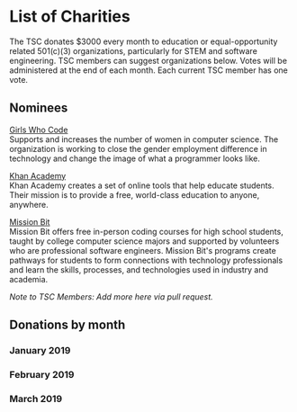 # List of Charities

The TSC donates $3000 every month to education or equal-opportunity related 501(c)(3) organizations, particularly for STEM
and software engineering.  TSC members can suggest organizations below.  Votes will be administered at the end of each month.
Each current TSC member has one vote.

## Nominees

[Girls Who Code](https://girlswhocode.com/)  
Supports and increases the number of women in computer science. The organization is working to close
the gender employment difference in technology and change the image of what a programmer looks like.

[Khan Academy](https://www.khanacademy.org/)  
Khan Academy creates a set of online tools that help educate students.  Their mission is to provide a free,
world-class education to anyone, anywhere.

[Mission Bit](https://www.missionbit.com/)  
Mission Bit offers free in-person coding courses for high school students, taught by college computer science
majors and supported by volunteers who are professional software engineers. Mission Bit's programs create pathways
for students to form connections with technology professionals and learn the skills, processes, and technologies
used in industry and academia.

*Note to TSC Members: Add more here via pull request.*

## Donations by month

### January 2019

### February 2019

### March 2019
